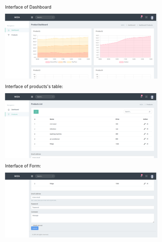 Interface of Dashboard

<img src="./interface/dashboard.png" />

Interface of products's table:

<img src="./interface/table.png" />

Interface of Form:

<img src="./interface/form.png" />